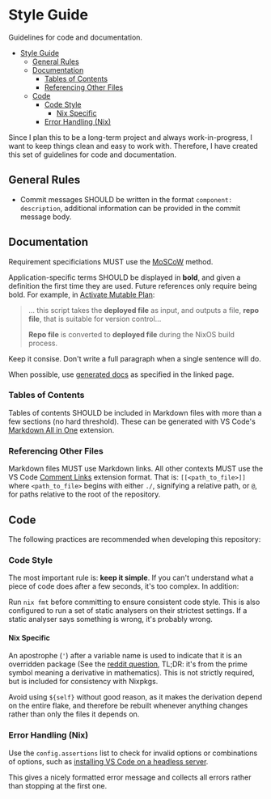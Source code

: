 # Style Guide

Guidelines for code and documentation.

- [Style Guide](#style-guide)
  - [General Rules](#general-rules)
  - [Documentation](#documentation)
    - [Tables of Contents](#tables-of-contents)
    - [Referencing Other Files](#referencing-other-files)
  - [Code](#code)
    - [Code Style](#code-style)
      - [Nix Specific](#nix-specific)
    - [Error Handling (Nix)](#error-handling-nix)

Since I plan this to be a long-term project and always work-in-progress, I want
to keep things clean and easy to work with. Therefore, I have created this set
of guidelines for code and documentation.

## General Rules

- Commit messages SHOULD be written in the format `component: description`,
  additional information can be provided in the commit message body.

## Documentation

Requirement specificiations MUST use the
[MoSCoW](https://en.wikipedia.org/wiki/MoSCoW_method) method.

Application-specific terms SHOULD be displayed in **bold**, and given a
definition the first time they are used. Future references only require being
bold. For example, in [Activate Mutable Plan](../plan/activate-mutable.md):

> ... this script takes the **deployed file** as input, and outputs a file,
> **repo file**, that is suitable for version control...
>
> **Repo file** is converted to **deployed file** during the NixOS build
> process.

Keep it consise. Don't write a full paragraph when a single sentence will do.

When possible, use [generated docs](../modules/docs.md) as specified in the
linked page.

### Tables of Contents

Tables of contents SHOULD be included in Markdown files with more than a few
sections (no hard threshold). These can be generated with VS Code's
[Markdown All in One](https://marketplace.visualstudio.com/items?itemName=yzhang.markdown-all-in-one)
extension.

<!-- TODO: Check these are up to date and/or generate them automatically -->

### Referencing Other Files

Markdown files MUST use Markdown links. All other contexts MUST use the VS Code
[Comment Links](https://marketplace.visualstudio.com/items?itemName=Isotechnics.commentlinks)
extension format. That is: `[[<path_to_file>]]` where `<path_to_file>` begins
with either `./`, signifying a relative path, or `@`, for paths relative to the
root of the repository.

## Code

The following practices are recommended when developing this repository:

### Code Style

The most important rule is: **keep it simple**. If you can't understand what a
piece of code does after a few seconds, it's too complex. In addition:

Run `nix fmt` before committing to ensure consistent code style. This is also
configured to run a set of static analysers on their strictest settings. If a
static analyser says something is wrong, it's probably wrong.

#### Nix Specific

An apostrophe (`'`) after a variable name is used to indicate that it is an
overridden package (See the
[reddit question](https://www.reddit.com/r/NixOS/comments/ttaw5u/what_is_the_purpose_of_single_quotes_after/),
TL;DR: it's from the prime symbol meaning a derivative in mathematics). This is
not strictly required, but is included for consistency with Nixpkgs.

Avoid using `${self}` without good reason, as it makes the derivation depend on
the entire flake, and therefore be rebuilt whenever anything changes rather than
only the files it depends on.

### Error Handling (Nix)

Use the `config.assertions` list to check for invalid options or combinations of
options, such as
[installing VS Code on a headless server](../../modules/home/editor/vscode/default.nix).

This gives a nicely formatted error message and collects all errors rather than
stopping at the first one.
